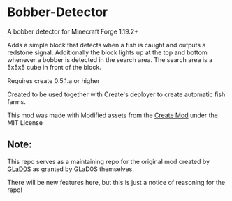 # Bobber-Detector
A bobber detector for Minecraft Forge 1.19.2+

Adds a simple block that detects when a fish is caught and outputs a redstone signal.
Additionally the block lights up at the top and bottom whenever a bobber is detected in the search area.
The search area is a 5x5x5 cube in front of the block.

Requires create 0.5.1.a or higher

Created to be used together with Create's deployer to create automatic fish farms.

This mod was made with Modified assets from the [Create Mod](https://github.com/Creators-of-Create/Create) under the MIT License

## Note:
This repo serves as a maintaining repo for the original mod created by [GLaD0S](https://github.com/laserman120/Bobber-Detector-Minecraft)
as granted by GLaD0S themselves.

There will be new features here, but this is just a notice of reasoning for the repo!
